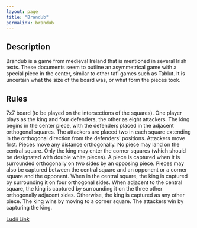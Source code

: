 ```yaml
---
layout: page
title: "Brandub"
permalink: brandub
---
```

## Description

Brandub is a game from medieval Ireland that is mentioned in several Irish texts. These documents seem to outline an asymmetrical game with a special piece in the center, similar to other tafl games such as Tablut. It is uncertain what the size of the board was, or what form the pieces took.

## Rules

7x7 board (to be played on the intersections of the squares). One player plays as the king and four defenders, the other as eight attackers. The king begins in the center piece, with the defenders placed in the adjacent orthogonal squares. The attackers are placed two in each square extending in the orthogonal direction from the defenders' positions. Attackers move first. Pieces move any distance orthogonally. No piece may land on the central square. Only the king may enter the corner squares (which should be designated with double white pieces). A piece is captured when it is surrounded orthogonally on two sides by an opposing piece. Pieces may also be captured between the central square and an opponent or a corner square and the opponent. When in the central square, the king is captured by surrounding it on four orthogonal sides. When adjacent to the central square, the king is captured by surrounding it on the three other orthogonally adjacent sides. Otherwise, the king is captured as any other piece. The king wins by moving to a corner square. The attackers win by capturing the king.

[Ludii Link](https://ludii.games/variantDetails.php?keyword=Brandub&variant=579)

